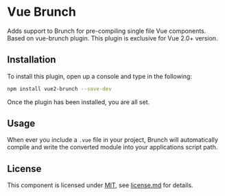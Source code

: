 # Vue Brunch

Adds support to Brunch for pre-compiling single file Vue components. Based on vue-brunch plugin. This plugin is exclusive for Vue 2.0+ version.

## Installation

To install this plugin, open up a console and type in the following:

```bash
npm install vue2-brunch --save-dev
```

Once the plugin has been installed, you are all set.

## Usage

When ever you include a `.vue` file in your project, Brunch will automatically compile
and write the converted module into your applications script path.


## License

This component is licensed under [MIT](), see [license.md](license.md) for details.
